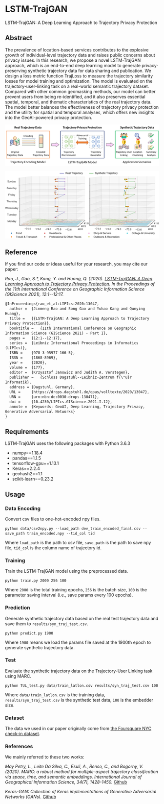 # LSTM-TrajGAN

LSTM-TrajGAN: A Deep Learning Approach to Trajectory Privacy Protection

## Abstract
The prevalence of location-based services contributes to the explosive growth of individual-level trajectory data and raises public concerns about privacy issues. In this research, we propose a novel LSTM-TrajGAN approach, which is an end-to-end deep learning model to generate privacy-preserving synthetic trajectory data for data sharing and publication. We design a loss metric function TrajLoss to measure the trajectory similarity losses for model training and optimization. The model is evaluated on the trajectory-user-linking task on a real-world semantic trajectory dataset. Compared with other common geomasking methods, our model can better prevent users from being re-identified, and it also preserves essential spatial, temporal, and thematic characteristics of the real trajectory data. The model better balances the effectiveness of trajectory privacy protection and the utility for spatial and temporal analyses, which offers new insights into the GeoAI-powered privacy protection.

<p align="center">
    <img src="results/workflow.png" alt="workflow" >
</p>
<p align="center">
    <img src="results/trajectory_example.png" alt="trajectory_example" >
</p>

## Reference
If you find our code or ideas useful for your research, you may cite our paper:

*Rao, J., Gao, S.\*, Kang, Y. and Huang, Q. (2020). [LSTM-TrajGAN: A Deep Learning Approach to Trajectory Privacy Protection](https://drops.dagstuhl.de/opus/volltexte/2020/13047/). In the Proceedings of the 11th International Conference on Geographic Information Science (GIScience 2021), 12:1--12:17.*

```
@InProceedings{rao_et_al:LIPIcs:2020:13047,
  author =	{Jinmeng Rao and Song Gao and Yuhao Kang and Qunying Huang},
  title =	{{LSTM-TrajGAN: A Deep Learning Approach to Trajectory Privacy Protection}},
  booktitle =	{11th International Conference on Geographic Information Science (GIScience 2021) - Part I},
  pages =	{12:1--12:17},
  series =	{Leibniz International Proceedings in Informatics (LIPIcs)},
  ISBN =	{978-3-95977-166-5},
  ISSN =	{1868-8969},
  year =	{2020},
  volume =	{177},
  editor =	{Krzysztof Janowicz and Judith A. Verstegen},
  publisher =	{Schloss Dagstuhl--Leibniz-Zentrum f{\"u}r Informatik},
  address =	{Dagstuhl, Germany},
  URL =		{https://drops.dagstuhl.de/opus/volltexte/2020/13047},
  URN =		{urn:nbn:de:0030-drops-130471},
  doi =		{10.4230/LIPIcs.GIScience.2021.I.12},
  annote =	{Keywords: GeoAI, Deep Learning, Trajectory Privacy, Generative Adversarial Networks}
}
```

## Requirements

LSTM-TrajGAN uses the following packages with Python 3.6.3

- numpy==1.18.4
- pandas==1.1.5
- tensorflow-gpu==1.13.1
- Keras==2.2.4
- geohash2==1.1
- scikit-learn==0.23.2

## Usage

### Data Encoding

Convert csv files to one-hot-encoded npy files.

```
python data/csv2npy.py --load_path dev_train_encoded_final.csv --save_path train_encoded.npy --tid_col tid
```

Where `load_path` is the path to csv file, `save_path` is the path to save npy file, `tid_col` is the column name of trajectory id.

### Training

Train the LSTM-TrajGAN model using the preprocessed data.

```
python train.py 2000 256 100
```

Where `2000` is the total training epochs, `256` is the batch size, `100` is the parameter saving interval (i.e., save params every 100 epochs).

### Prediction

Generate synthetic trajectory data based on the real test trajectory data and save them to `results/syn_traj_test.csv`.

```
python predict.py 1900
```

Where `1900` means we load the params file saved at the 1900th epoch to generate synthetic trajectory data.

### Test

Evaluate the synthetic trajectory data on the Trajectory-User Linking task using MARC.

```
python TUL_test.py data/train_latlon.csv results/syn_traj_test.csv 100
```

Where `data/train_latlon.csv` is the training data, `results/syn_traj_test.csv` is the synthetic test data, `100` is the embedder size.

### Dataset

The data we used in our paper originally come from [the Foursquare NYC check-in dataset](https://sites.google.com/site/yangdingqi/home/foursquare-dataset).

### References

We mainly referred to these two works:

*May Petry, L., Leite Da Silva, C., Esuli, A., Renso, C., and Bogorny, V. (2020). MARC: a robust method for multiple-aspect trajectory classification via space, time, and semantic embeddings. International Journal of Geographical Information Science, 34(7), 1428-1450.* [Github](https://github.com/bigdata-ufsc/petry-2020-marc)

*Keras-GAN: Collection of Keras implementations of Generative Adversarial Networks (GANs).* [Github](https://github.com/eriklindernoren/Keras-GAN)
